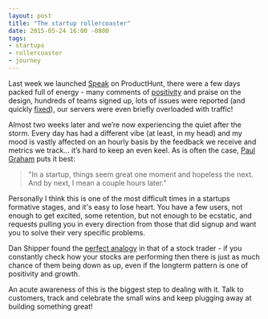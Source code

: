 ```yaml
---
layout: post
title: "The startup rollercoaster"
date: 2015-05-24 16:00 -0800
tags:
- startups
- rollercoaster
- journey
---
```


Last week we launched [Speak](http://speak.io) on ProductHunt, there were a few days packed full of energy - many comments of [positivity](https://www.producthunt.com/posts/speak) and praise on the design, hundreds of teams signed up, lots of issues were reported (and quickly [fixed](https://github.com/speak/issues/issues?q=is%3Aissue+is%3Aclosed)), our servers were even briefly overloaded with traffic!

Almost two weeks later and we’re now experiencing the quiet after the storm. Every day has had a different vibe (at least, in my head) and my mood is vastly affected on an hourly basis by the feedback we receive and metrics we track… it’s hard to keep an even keel. As is often the case, [Paul Graham](http://www.paulgraham.com/really.html) puts it best:

> "In a startup, things seem great one moment and hopeless the next. And by next, I mean a couple hours later.”


Personally I think this is one of the most difficult times in a startups formative stages, and it's easy to lose heart. You have a few users, not enough to get excited, some retention, but not enough to be ecstatic, and requests pulling you in every direction from those that did signup and want you to solve their very specific problems.

Dan Shipper found the [perfect analogy](http://pando.com/2013/06/19/why-youre-on-a-startup-roller-coaster/) in that of a stock trader - if you constantly check how your stocks are performing then there is just as much chance of them being down as up, even if the longterm pattern is one of positivity and growth.

An acute awareness of this is the biggest step to dealing with it. Talk to customers, track and celebrate the small wins and keep plugging away at building something great!
